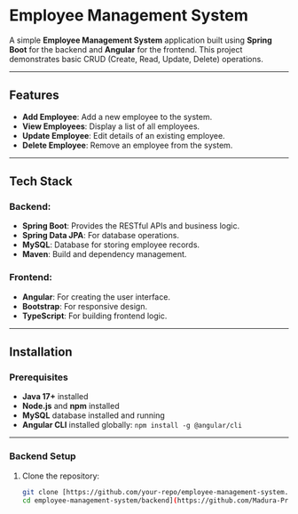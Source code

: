 # Employee Management System

A simple **Employee Management System** application built using **Spring Boot** for the backend and **Angular** for the frontend. This project demonstrates basic CRUD (Create, Read, Update, Delete) operations.

---

## Features

- **Add Employee**: Add a new employee to the system.
- **View Employees**: Display a list of all employees.
- **Update Employee**: Edit details of an existing employee.
- **Delete Employee**: Remove an employee from the system.

---

## Tech Stack

### Backend:
- **Spring Boot**: Provides the RESTful APIs and business logic.
- **Spring Data JPA**: For database operations.
- **MySQL**: Database for storing employee records.
- **Maven**: Build and dependency management.

### Frontend:
- **Angular**: For creating the user interface.
- **Bootstrap**: For responsive design.
- **TypeScript**: For building frontend logic.

---

## Installation

### Prerequisites
- **Java 17+** installed
- **Node.js** and **npm** installed
- **MySQL** database installed and running
- **Angular CLI** installed globally: `npm install -g @angular/cli`

---

### Backend Setup
1. Clone the repository:
   ```bash
   git clone [https://github.com/your-repo/employee-management-system.git
   cd employee-management-system/backend](https://github.com/Madura-Prasad/Employee-Management-System-springBoot-and-Angular.git)
